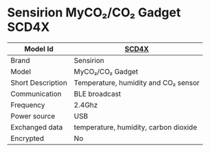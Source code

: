 # Sensirion MyCO₂/CO₂ Gadget SCD4X

|Model Id|[SCD4X](https://github.com/theengs/decoder/blob/development/src/devices/SCD4X_json.h)|
|-|-|
|Brand|Sensirion|
|Model|MyCO₂/CO₂ Gadget|
|Short Description|Temperature, humidity and CO₂ sensor|
|Communication|BLE broadcast|
|Frequency|2.4Ghz|
|Power source|USB|
|Exchanged data|temperature, humidity, carbon dioxide|
|Encrypted|No|
